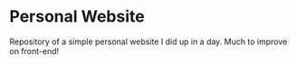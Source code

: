 # Personal Website

Repository of a simple personal website I did up in a day. Much to improve on front-end!
